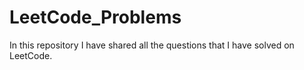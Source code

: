 # LeetCode_Problems
In this repository I have shared all the questions that I have solved on LeetCode.
